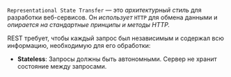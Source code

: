 `Representational State Transfer` — это _архитектурный стиль_ для разработки веб-сервисов. Он _использует_ `HTTP` для обмена данными и _опирается на стандартные принципы и методы HTTP._

REST требует, чтобы каждый запрос был независимым и содержал всю информацию, необходимую для его обработки:
- **Stateless**: Запросы должны быть автономными. Сервер не хранит состояние между запросами.